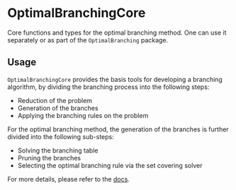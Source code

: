 # OptimalBranchingCore

Core functions and types for the optimal branching method. One can use it separately or as part of the `OptimalBranching` package.

## Usage

`OptimalBranchingCore` provides the basis tools for developing a branching algorithm, by dividing the branching process into the following steps:
* Reduction of the problem
* Generation of the branches
* Applying the branching rules on the problem

For the optimal branching method, the generation of the branches is further divided into the following sub-steps:
* Solving the branching table
* Pruning the branches
* Selecting the optimal branching rule via the set covering solver

For more details, please refer to the [docs]().